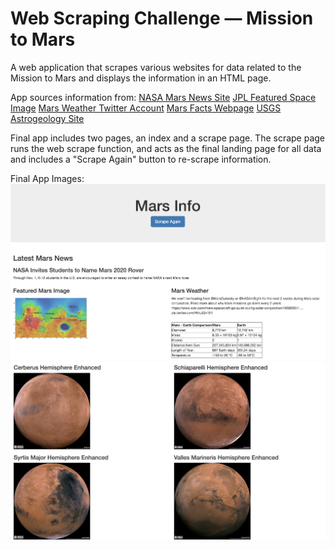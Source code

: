 # Web Scraping Challenge — Mission to Mars

A web application that scrapes various websites for data related to the Mission to Mars and displays the information in an HTML page.

App sources information from:
[NASA Mars News Site](https://mars.nasa.gov/news/)
[JPL Featured Space Image](https://www.jpl.nasa.gov/spaceimages/?search=&category=Mars)
[Mars Weather Twitter Account](https://twitter.com/marswxreport?lang=en)
[Mars Facts Webpage](https://space-facts.com/mars/)
[USGS Astrogeology Site](https://astrogeology.usgs.gov/search/results?q=hemisphere+enhanced&k1=target&v1=Mars)

Final app includes two pages, an index and a scrape page. The scrape page runs the web scrape function, and acts as the final landing page for all data and includes a "Scrape Again" button to re-scrape information.

Final App Images:
![alt text](https://github.com/alanacsaposs/web-scraping-challenge/blob/master/**Missions_to_Mars**/mars_screenshot_1.png)
![alt text](https://github.com/alanacsaposs/web-scraping-challenge/blob/master/**Missions_to_Mars**/mars_screenshot_2.png)

